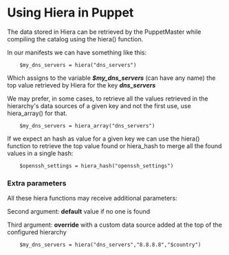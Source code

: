 
# Using Hiera in Puppet
The data stored in Hiera can be retrieved by the PuppetMaster while compiling the catalog using the hiera() function.

In our manifests we can have something like this:

        $my_dns_servers = hiera("dns_servers")

Which assigns to the variable ***$my_dns_servers*** (can have any name) the top value retrieved by Hiera for the key ***dns_servers***

We may prefer, in some cases, to retrieve all the values retrieved in the hierarchy's data sources of a given key and not the first use, use hiera_array() for that.

        $my_dns_servers = hiera_array("dns_servers")

If we expect an hash as value for a given key we can use the hiera() function to retrieve the top value found or hiera_hash to merge all the found values in a single hash:

        $openssh_settings = hiera_hash("openssh_settings")

### Extra parameters
All these hiera functions may receive additional parameters:

Second argument: **default** value if no one is found

Third argument: **override** with a custom data source added at the top of the configured hierarchy

        $my_dns_servers = hiera("dns_servers","8.8.8.8","$country")
